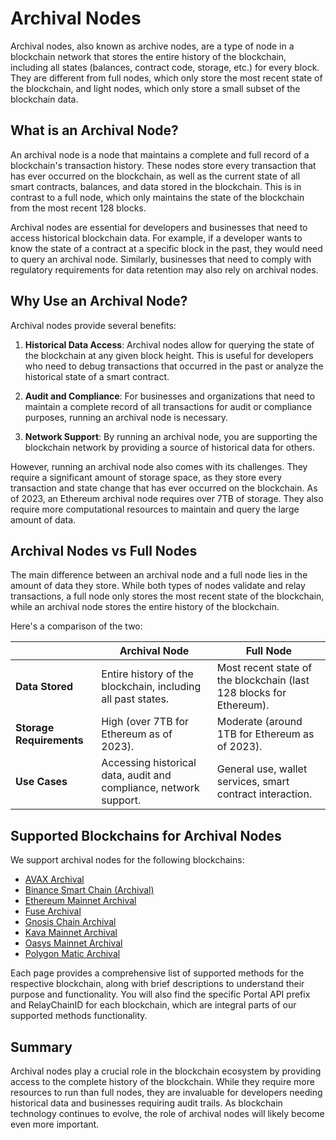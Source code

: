 # Archival Nodes

Archival nodes, also known as archive nodes, are a type of node in a blockchain network that stores the entire history of the blockchain, including all states (balances, contract code, storage, etc.) for every block. They are different from full nodes, which only store the most recent state of the blockchain, and light nodes, which only store a small subset of the blockchain data.

## What is an Archival Node?

An archival node is a node that maintains a complete and full record of a blockchain's transaction history. These nodes store every transaction that has ever occurred on the blockchain, as well as the current state of all smart contracts, balances, and data stored in the blockchain. This is in contrast to a full node, which only maintains the state of the blockchain from the most recent 128 blocks.

Archival nodes are essential for developers and businesses that need to access historical blockchain data. For example, if a developer wants to know the state of a contract at a specific block in the past, they would need to query an archival node. Similarly, businesses that need to comply with regulatory requirements for data retention may also rely on archival nodes.

## Why Use an Archival Node?

Archival nodes provide several benefits:

1. **Historical Data Access**: Archival nodes allow for querying the state of the blockchain at any given block height. This is useful for developers who need to debug transactions that occurred in the past or analyze the historical state of a smart contract.

2. **Audit and Compliance**: For businesses and organizations that need to maintain a complete record of all transactions for audit or compliance purposes, running an archival node is necessary.

3. **Network Support**: By running an archival node, you are supporting the blockchain network by providing a source of historical data for others.

However, running an archival node also comes with its challenges. They require a significant amount of storage space, as they store every transaction and state change that has ever occurred on the blockchain. As of 2023, an Ethereum archival node requires over 7TB of storage. They also require more computational resources to maintain and query the large amount of data.

## Archival Nodes vs Full Nodes

The main difference between an archival node and a full node lies in the amount of data they store. While both types of nodes validate and relay transactions, a full node only stores the most recent state of the blockchain, while an archival node stores the entire history of the blockchain.

Here's a comparison of the two:

| | Archival Node | Full Node |
|---|---|---|
| **Data Stored** | Entire history of the blockchain, including all past states. | Most recent state of the blockchain (last 128 blocks for Ethereum). |
| **Storage Requirements** | High (over 7TB for Ethereum as of 2023). | Moderate (around 1TB for Ethereum as of 2023). |
| **Use Cases** | Accessing historical data, audit and compliance, network support. | General use, wallet services, smart contract interaction. |

## Supported Blockchains for Archival Nodes

We support archival nodes for the following blockchains:

- [AVAX Archival](/supported-methods/supported-methods/avax)
- [Binance Smart Chain (Archival)](/supported-methods/supported-methods/binance-smart-chain)
- [Ethereum Mainnet Archival](/supported-methods/supported-methods/ethereum)
- [Fuse Archival](/supported-methods/supported-methods/fuse)
- [Gnosis Chain Archival](/supported-methods/supported-methods/gnosis)
- [Kava Mainnet Archival](/supported-methods/supported-methods/kava)
- [Oasys Mainnet Archival](/supported-methods/supported-methods/oasys)
- [Polygon Matic Archival](/supported-methods/supported-methods/polygon)

Each page provides a comprehensive list of supported methods for the respective blockchain, along with brief descriptions to understand their purpose and functionality. You will also find the specific Portal API prefix and RelayChainID for each blockchain, which are integral parts of our supported methods functionality.

## Summary

Archival nodes play a crucial role in the blockchain ecosystem by providing access to the complete history of the blockchain. While they require more resources to run than full nodes, they are invaluable for developers needing historical data and businesses requiring audit trails. As blockchain technology continues to evolve, the role of archival nodes will likely become even more important.
